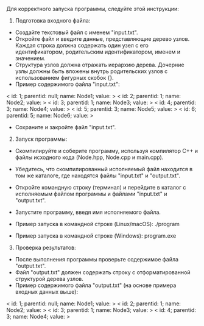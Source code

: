 Для корректного запуска программы, следуйте этой инструкции:

1. Подготовка входного файла:

- Создайте текстовый файл с именем "input.txt".
- Откройте файл и введите данные, представляющие дерево узлов. Каждая строка должна содержать один узел с его идентификатором, родительским идентификатором, именем и значением.
- Структура узлов должна отражать иерархию дерева. Дочерние узлы должны быть вложены внутрь родительских узлов с использованием фигурных скобок {}.
- Пример содержимого файла "input.txt":

< id: 1; parentid: null; name: Node1; value: >
< id: 2; parentid: 1; name: Node2; value: >
< id: 3; parentid: 1; name: Node3; value: >
  < id: 4; parentid: 3; name: Node4; value: >
  < id: 5; parentid: 3; name: Node5; value: >
    < id: 6; parentid: 5; name: Node6; value: >

- Сохраните и закройте файл "input.txt".
2. Запуск программы:

- Скомпилируйте и соберите программу, используя компилятор C++ и файлы исходного кода (Node.hpp, Node.cpp и main.cpp).
- Убедитесь, что скомпилированный исполняемый файл находится в том же каталоге, где находятся файлы "input.txt" и "output.txt".
- Откройте командную строку (терминал) и перейдите в каталог с исполняемым файлом программы и файлами "input.txt" и "output.txt".
- Запустите программу, введя имя исполняемого файла.
- Пример запуска в командной строке (Linux/macOS):
./program

- Пример запуска в командной строке (Windows):
program.exe

3. Проверка результатов:

- После выполнения программы проверьте содержимое файла "output.txt".
- Файл "output.txt" должен содержать строку с отформатированной структурой дерева узлов.
- Пример содержимого файла "output.txt" (на основе примера входных данных выше):

< id: 1; parentid: null; name: Node1; value: >
  < id: 2; parentid: 1; name: Node2; value: >
  < id: 3; parentid: 1; name: Node3; value: >
    < id: 4; parentid: 3; name: Node4; value: >
   
